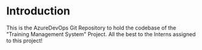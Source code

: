 # Introduction 
This is the AzureDevOps Git Repository to hold the codebase of the "Training Management System" Project. All the best to the Interns assigned to this project!